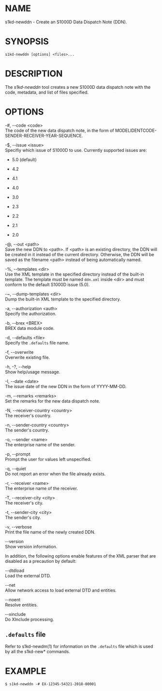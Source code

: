 NAME
====

s1kd-newddn - Create an S1000D Data Dispatch Note (DDN).

SYNOPSIS
========

    s1kd-newddn [options] <files>...

DESCRIPTION
===========

The *s1kd-newddn* tool creates a new S1000D data dispatch note with the
code, metadata, and list of files specified.

OPTIONS
=======

-\#, --code &lt;code&gt;  
The code of the new data dispatch note, in the form of
MODELIDENTCODE-SENDER-RECEIVER-YEAR-SEQUENCE.

-$, --issue &lt;issue&gt;  
Specifiy which issue of S1000D to use. Currently supported issues are:

-   5.0 (default)

-   4.2

-   4.1

-   4.0

-   3.0

-   2.3

-   2.2

-   2.1

-   2.0

-@, --out &lt;path&gt;  
Save the new DDN to &lt;path&gt;. If &lt;path&gt; is an existing
directory, the DDN will be created in it instead of the current
directory. Otherwise, the DDN will be saved as the filename &lt;path&gt;
instead of being automatically named.

-%, --templates &lt;dir&gt;  
Use the XML template in the specified directory instead of the built-in
template. The template must be named `ddn.xml` inside &lt;dir&gt; and
must conform to the default S1000D issue (5.0).

-\~, --dump-templates &lt;dir&gt;  
Dump the built-in XML template to the specified directory.

-a, --authorization &lt;auth&gt;  
Specify the authorization.

-b, --brex &lt;BREX&gt;  
BREX data module code.

-d, --defaults &lt;file&gt;  
Specify the `.defaults` file name.

-f, --overwrite  
Overwrite existing file.

-h, -?, --help  
Show help/usage message.

-I, --date &lt;date&gt;  
The issue date of the new DDN in the form of YYYY-MM-DD.

-m, --remarks &lt;remarks&gt;  
Set the remarks for the new data dispatch note.

-N, --receiver-country &lt;country&gt;  
The receiver's country.

-n, --sender-country &lt;country&gt;  
The sender's country.

-o, --sender &lt;name&gt;  
The enterprise name of the sender.

-p, --prompt  
Prompt the user for values left unspecified.

-q, --quiet  
Do not report an error when the file already exists.

-r, --receiver &lt;name&gt;  
The enterprise name of the receiver.

-T, --receiver-city &lt;city&gt;  
The receiver's city.

-t, --sender-city &lt;city&gt;  
The sender's city.

-v, --verbose  
Print the file name of the newly created DDN.

--version  
Show version information.

In addition, the following options enable features of the XML parser
that are disabled as a precaution by default:

--dtdload  
Load the external DTD.

--net  
Allow network access to load external DTD and entities.

--noent  
Resolve entities.

--xinclude  
Do XInclude processing.

`.defaults` file
----------------

Refer to s1kd-newdm(1) for information on the `.defaults` file which is
used by all the s1kd-new\* commands.

EXAMPLE
=======

    $ s1kd-newddn -# EX-12345-54321-2018-00001
